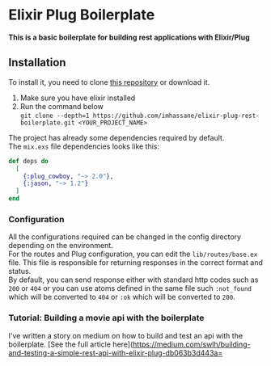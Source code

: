 # Elixir Plug Boilerplate

**This is a basic boilerplate for building rest applications with Elixir/Plug**

## Installation

To install it, you need to clone [this repository](https://github.com/imhassane/elixir-plug-rest-boilerplate) or download it. <br />
1. Make sure you have elixir installed
2. Run the command below <br />
    `git clone --depth=1 https://github.com/imhassane/elixir-plug-rest-boilerplate.git <YOUR_PROJECT_NAME>`

The project has already some dependencies required by default. <br />
The `mix.exs` file dependencies looks like this:

```elixir
def deps do
  [
    {:plug_cowboy, "~> 2.0"},
    {:jason, "~> 1.2"}
  ]
end
```

### Configuration
All the configurations required can be changed in the config directory depending on the environment. <br/>
For the routes and Plug configuration, you can edit the `lib/routes/base.ex` file. This file
is responsible for returning responses in the correct format and status. <br />
By default, you can send response either with standard http codes such as `200` or `404` or you
can use atoms defined in the same file such `:not_found` which will be converted to `404` or
`:ok` which will be converted to `200`.

### Tutorial: Building a movie api with the boilerplate
I've written a story on medium on how to build and test an api with the boilerplate.
[See the full article here](https://medium.com/swlh/building-and-testing-a-simple-rest-api-with-elixir-plug-db063b3d443a=
